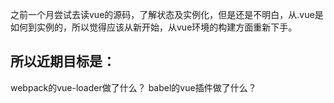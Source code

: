 之前一个月尝试去读vue的源码，了解状态及实例化，但是还是不明白，从.vue是如何到实例的，所以觉得应该从新开始，从vue环境的构建方面重新下手。

## 所以近期目标是：
webpack的vue-loader做了什么？
babel的vue插件做了什么？
